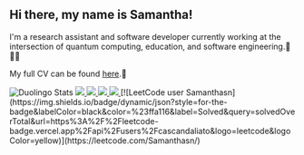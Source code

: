 ## Hi there, my name is Samantha!

I'm a research assistant and software developer currently working at the intersection of quantum computing, education, and software engineering.🧮👩‍💻

My full CV can be found [here](https://samantha-norrie.github.io/).📜


<img src="https://duolingo-stats-card.vercel.app/api?username=SamanthaWholeSam&theme=github-dark&sort=xp" alt="Duolingo Stats"/>
<a href="https://www.goodreads.com/user/show/44466349-samantha">
<img src="https://img.shields.io/badge/Goodreads-372213.svg?style=for-the-badge&logo=Goodreads&logoColor=white"/>
</a>
<a href="https://www.researchgate.net/profile/Samantha-Norrie">
<img src="https://img.shields.io/badge/ResearchGate-00CCBB.svg?style=for-the-badge&logo=ResearchGate&logoColor=white"/>
</a>
<a href="">
<img src="https://img.shields.io/badge/Strava-FC4C02.svg?style=for-the-badge&logo=Strava&logoColor=white"/>
</a>
<a href="https://members.onepeloton.com/members/acnlsamanth">
<img src="https://img.shields.io/badge/Peloton-181A1D.svg?style=for-the-badge&logo=Peloton&logoColor=white"/>
</a>
[![LeetCode user Samanthasn](https://img.shields.io/badge/dynamic/json?style=for-the-badge&labelColor=black&color=%23ffa116&label=Solved&query=solvedOverTotal&url=https%3A%2F%2Fleetcode-badge.vercel.app%2Fapi%2Fusers%2Fcascandaliato&logo=leetcode&logoColor=yellow)](https://leetcode.com/Samanthasn/)
